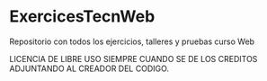 # ExercicesTecnWeb
Repositorio con todos los ejercicios, talleres y pruebas curso Web

LICENCIA DE LIBRE USO SIEMPRE CUANDO SE DE LOS CREDITOS ADJUNTANDO AL CREADOR DEL CODIGO.
